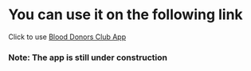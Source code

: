# You can use it on the following link

Click to use [Blood Donors Club App](https://imrankabir.github.io/blood-donors-club)

### Note: The app is still under construction
